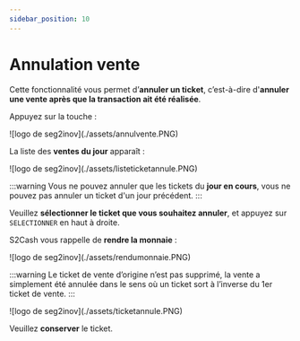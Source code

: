 ```yaml
---
sidebar_position: 10
---
```


# Annulation vente

Cette fonctionnalité vous permet d’**annuler un ticket**, c’est-à-dire d'**annuler une vente après que la transaction ait été réalisée**. 

Appuyez sur la touche :

<div className="contenaireImg">
    ![logo de seg2inov](./assets/annulvente.PNG)
</div>

La liste des **ventes du jour** apparaît : 

<div className="contenaireImg">
    ![logo de seg2inov](./assets/listeticketannule.PNG)
</div>

:::warning
Vous ne pouvez annuler que les tickets du **jour en cours**, vous ne pouvez pas annuler un ticket d'un jour précédent. 
:::

Veuillez **sélectionner le ticket que vous souhaitez annuler**, et appuyez sur ```SELECTIONNER``` en haut à droite. 

S2Cash vous rappelle de **rendre la monnaie** : 

<div className="contenaireImg">
    ![logo de seg2inov](./assets/rendumonnaie.PNG)
</div>

:::warning
Le ticket de vente d’origine n’est pas supprimé, la vente a simplement été annulée dans le sens où un ticket sort à l’inverse du 1er ticket de vente.
:::

<div className="contenaireImg">
    ![logo de seg2inov](./assets/ticketannule.PNG)
</div>

Veuillez **conserver** le ticket. 
